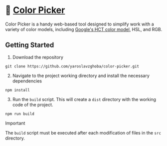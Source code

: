 # 🌈 [Color Picker](https://yaroslavzghoba.github.io/color-picker/)

Color Picker is a handy web-based tool designed to simplify work with a variety of color models, including [Google's HCT color model](https://m3.material.io/blog/science-of-color-design), HSL, and RGB.

## Getting Started

1. Download the repository

```
git clone https://github.com/yaroslavzghoba/color-picker.git
```

2. Navigate to the project working directory and install the necessary dependencies

```
npm install
```

3. Run the `build` script. This will create a `dist` directory with the working code of the project.

```
npm run build
```

>[!IMPORTANT] 
The `build` script must be executed after each modification of files in the `src` directory.
